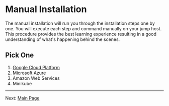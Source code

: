 # Manual Installation

The manual installation will run you through the installation steps one by one. You will execute each step and command manually on your jump host. This procedure provides the best learning experience resulting in a good understanding of what's happening behind the scenes.

## Pick One

1. [Google Cloud Platform](./gcp)
2. Microsoft Azure
3. Amazon Web Services
3. Minikube


---
Next: [Main Page](../)
